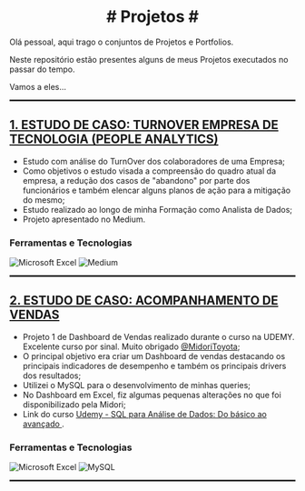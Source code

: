 <h1 align="center"> # Projetos # </h1>

 Olá pessoal, aqui trago o conjuntos de Projetos e Portfolios.

Neste repositório estão presentes alguns de meus Projetos executados no passar do tempo.

Vamos a eles...

<hr style="border:1px solid #333333"> </hr>

## [**1. ESTUDO DE CASO: TURNOVER EMPRESA DE TECNOLOGIA (PEOPLE ANALYTICS)**](https://medium.com/@dealbarello/estudo-de-caso-turnover-empresa-de-tecnologia-people-analytics-c1872d786779)
 - Estudo com análise do TurnOver dos colaboradores de uma Empresa;
 - Como objetivos o estudo visada a compreensão do quadro atual da empresa, a redução dos casos de "abandono" por parte dos funcionários e também elencar alguns planos de ação para a mitigação do mesmo;
 - Estudo realizado ao longo de minha Formação como Analista de Dados;
 - Projeto apresentado no Medium.
### Ferramentas e Tecnologias
![Microsoft Excel](https://img.shields.io/badge/-Microsoft_Excel-217346?logo=microsoftexcel&logoColor=white&style=plastic)
![Medium](https://img.shields.io/badge/-Medium-000000?logo=medium&logoColor=white&style=plastic)

<hr style="border:1px solid #333333"> </hr>

## [**2. ESTUDO DE CASO: ACOMPANHAMENTO DE VENDAS**](https://github.com/Dennis-Albarello/Projetos/blob/main/Projeto_Acompanhamento_Vendas/Dash.png)
 - Projeto 1 de Dashboard de Vendas realizado durante o curso na UDEMY. Excelente curso por sinal. Muito obrigado [@MidoriToyota](https://github.com/MidoriToyota);
 - O principal objetivo era criar um Dashboard de vendas destacando os principais indicadores de desempenho e também os principais drivers dos resultados;
 - Utilizei o MySQL para o desenvolvimento de minhas queries;
 - No Dashboard em Excel, fiz algumas pequenas alterações no que foi disponibilizado pela Midori;
 - Link do curso [Udemy - SQL para Análise de Dados: Do básico ao avançado ](https://www.udemy.com/share/106ct83@TvFcQ6c9LLmQlU5iv24zJz_1VGFnEh9ahY0bbTwoJYV2FqH2bweDKDe534TU4e-bNg==/).
### Ferramentas e Tecnologias
![Microsoft Excel](https://img.shields.io/badge/-Microsoft_Excel-217346?logo=microsoftexcel&logoColor=white&style=plastic)
![MySQL](https://img.shields.io/badge/-MySQL-4479A1?logo=mysql&logoColor=white&style=plastic)

<hr style="border:1px solid #333333"> </hr>

